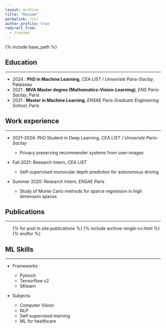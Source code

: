 ```yaml
---
layout: archive
title: "Resume"
permalink: /cv/
author_profile: true
redirect_from:
  - /resume
---
```

{% include base_path %}
## Education
***
* 2024 : **PhD in Machine Learning**, _CEA LIST / Univeristé Paris-Saclay_, Palaiseau
* 2021 : **MVA Master degree (Mathematics-Vision-Learning)**, _ENS Paris-Saclay_, Paris
* 2021 : **Master in Machine Learning**, _ENSAE Paris Graduate Engineering School_, Paris

## Work experience
***
* 2021-2024: PhD Student in Deep Learning,  _CEA LIST / Univeristé Paris-Saclay_
  * Privacy preserving recommender systems from user-images

* Fall 2021: Research Intern,  _CEA LIST_
  * Self-supervised monocular depth prediction for autonomous driving

* Summer 2020: Research Intern, _ENSAE Paris_
  * Study of Monte Carlo methods for sparce regression in high dimension spaces

## Publications
***
  <ul>{% for post in site.publications %}
    {% include archive-single-cv.html %}
  {% endfor %}</ul>


## ML Skills
***
* Frameworks
  * Pytorch
  * Tensorflow v2
  * SKlearn

* Subjects
  * Computer Vision
  * NLP
  * Self-supervised learning
  * ML for healthcare